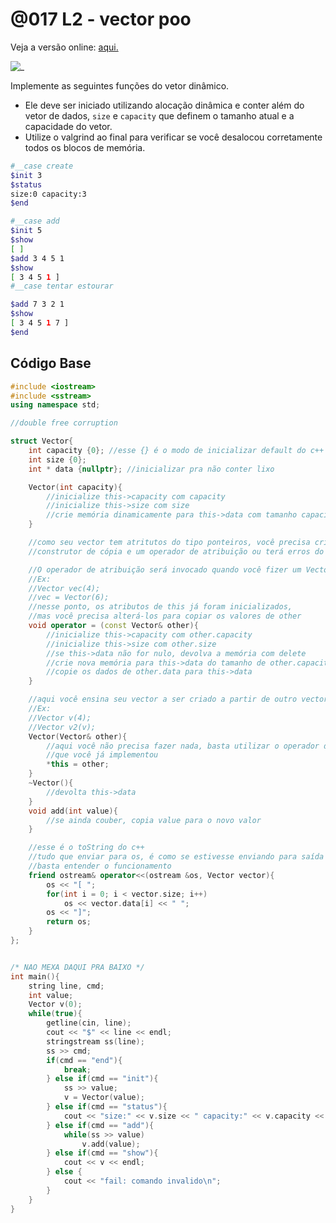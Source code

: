 # @017 L2 - vector poo

Veja a versão online: [aqui.](https://github.com/qxcodeed/arcade/blob/master/base/017/Readme.md)

![_](https://raw.githubusercontent.com/qxcodeed/arcade/master/base/017/cover.jpg)

Implemente as seguintes funções do vetor dinâmico.

- Ele deve ser iniciado utilizando alocação dinâmica e conter além do vetor de dados, `size` e `capacity` que definem o tamanho atual e a capacidade do vetor.
- Utilize o valgrind ao final para verificar se você desalocou corretamente todos os blocos de memória.

```bash
#__case create
$init 3
$status
size:0 capacity:3
$end
```

```bash
#__case add
$init 5
$show
[ ]
$add 3 4 5 1
$show
[ 3 4 5 1 ]
#__case tentar estourar

$add 7 3 2 1
$show
[ 3 4 5 1 7 ]
$end
```

## Código Base

```c++
#include <iostream>
#include <sstream>
using namespace std;

//double free corruption

struct Vector{
    int capacity {0}; //esse {} é o modo de inicializar default do c++ a partir do c++11
    int size {0};
    int * data {nullptr}; //inicializar pra não conter lixo

    Vector(int capacity){
        //inicialize this->capacity com capacity
        //inicialize this->size com size
        //crie memória dinamicamente para this->data com tamanho capacity
    }

    //como seu vector tem atritutos do tipo ponteiros, você precisa criar um
    //construtor de cópia e um operador de atribuição ou terá erros do tipo double-free

    //O operador de atribuição será invocado quando você fizer um Vector receber outro
    //Ex:
    //Vector vec(4);
    //vec = Vector(6);
    //nesse ponto, os atributos de this já foram inicializados, 
    //mas você precisa alterá-los para copiar os valores de other
    void operator = (const Vector& other){
        //inicialize this->capacity com other.capacity
        //inicialize this->size com other.size
        //se this->data não for nulo, devolva a memória com delete
        //crie nova memória para this->data do tamanho de other.capacity
        //copie os dados de other.data para this->data
    }

    //aqui você ensina seu vector a ser criado a partir de outro vector
    //Ex: 
    //Vector v(4);
    //Vector v2(v);
    Vector(Vector& other){
        //aqui você não precisa fazer nada, basta utilizar o operador de atribuição
        //que você já implementou
        *this = other;
    }
    ~Vector(){
        //devolta this->data
    }
    void add(int value){
        //se ainda couber, copia value para o novo valor
    }

    //esse é o toString do c++
    //tudo que enviar para os, é como se estivesse enviando para saída padrão
    //basta entender o funcionamento
    friend ostream& operator<<(ostream &os, Vector vector){
        os << "[ ";
        for(int i = 0; i < vector.size; i++)
            os << vector.data[i] << " ";
        os << "]";
        return os;
    }
};


/* NAO MEXA DAQUI PRA BAIXO */
int main(){
    string line, cmd;
    int value;
    Vector v(0);
    while(true){
        getline(cin, line);
        cout << "$" << line << endl;
        stringstream ss(line);
        ss >> cmd;
        if(cmd == "end"){
            break;
        } else if(cmd == "init"){
            ss >> value;
            v = Vector(value);
        } else if(cmd == "status"){
            cout << "size:" << v.size << " capacity:" << v.capacity << "\n";
        } else if(cmd == "add"){
            while(ss >> value)
                v.add(value);
        } else if(cmd == "show"){
            cout << v << endl;
        } else {
            cout << "fail: comando invalido\n";
        }
    }
}
```
